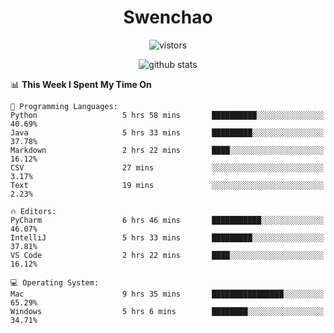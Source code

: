 <h1 align="center">Swenchao</h3>

<p align="center">
  <img src="https://visitor-badge.glitch.me/badge?page_id=Swenchao" alt="vistors" />
</p>

<p align="center">
  <img src="https://github-readme-stats.vercel.app/api?username=Swenchao&count_private=true&show_icons=true&theme=vue-dark&hide_title=true" alt="github stats" />
</p>

<!--START_SECTION:waka-->
📊 **This Week I Spent My Time On** 

```text
💬 Programming Languages: 
Python                   5 hrs 58 mins       ██████████░░░░░░░░░░░░░░░   40.69% 
Java                     5 hrs 33 mins       █████████░░░░░░░░░░░░░░░░   37.78% 
Markdown                 2 hrs 22 mins       ████░░░░░░░░░░░░░░░░░░░░░   16.12% 
CSV                      27 mins             ░░░░░░░░░░░░░░░░░░░░░░░░░   3.17% 
Text                     19 mins             ░░░░░░░░░░░░░░░░░░░░░░░░░   2.23%

🔥 Editors: 
PyCharm                  6 hrs 46 mins       ███████████░░░░░░░░░░░░░░   46.07% 
IntelliJ                 5 hrs 33 mins       █████████░░░░░░░░░░░░░░░░   37.81% 
VS Code                  2 hrs 22 mins       ████░░░░░░░░░░░░░░░░░░░░░   16.12%

💻 Operating System: 
Mac                      9 hrs 35 mins       ████████████████░░░░░░░░░   65.29% 
Windows                  5 hrs 6 mins        ████████░░░░░░░░░░░░░░░░░   34.71%

```


<!--END_SECTION:waka-->
